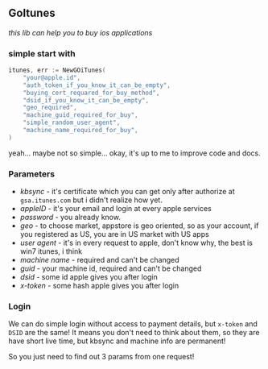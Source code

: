 ## GoItunes
*this lib can help you to buy ios applications*

### simple start with
```go
itunes, err := NewGOiTunes(
    "your@apple.id",
    "auth_token_if_you_know_it_can_be_empty",
    "buying_cert_requared_for_buy_method",
    "dsid_if_you_know_it_can_be_empty",
    "geo_required",
    "machine_guid_required_for_buy",
    "simple_random_user_agent",
    "machine_name_required_for_buy",
)
```

yeah... maybe not so simple... okay, it's up to me to improve code and docs.

### Parameters  

 - *kbsync* - it's certificate which you can get only after authorize at `gsa.itunes.com` but i didn't realize how yet. 
 - *appleID* - it's your email and login at every apple services
 - *password* - you already know.
 - *geo* - to choose market, appstore is geo oriented, so as your account, if you registered as US, you are in US market with US apps
 - *user agent* - it's in every request to apple, don't know why, the best is win7 itunes, i think
 - *machine name* - required and can't be changed
 - *guid* - your machine id, required and can't be changed
 - *dsid* - some id apple gives you after login
 - *x-token* - some hash apple gives you after login

### Login

We can do simple login without access to payment details, but `x-token` and `DSID` are the same!
It means you don't need to think about them, so they are have short live time, but kbsync and machine info are permanent!  

So you just need to find out 3 params from one request!
